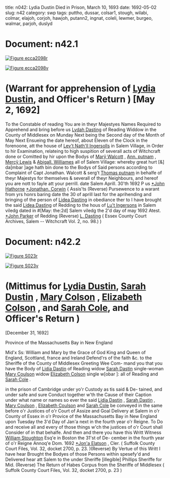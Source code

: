 title: n042: Lydia Dustin Died in Prison, March 10, 1693
date: 1692-05-02
slug: n42
category: swp
tags: puttho, dussar, colsar1, stough, wilabi, colmar, elajoh, corjoh, hawjoh, putann2, ingnat, coleli, lewmer, burgeo, walmar, parjoh, duslyd




<div markdown class="doc" id="n42.1">

# Document: n42.1



<span markdown class="figure">[![Figure ecca2098r](archives/ecca/thumb/ecca2098r.jpg)](archives/ecca/large/ecca2098r.jpg)</span>



<span markdown class="figure">[![Figure ecca2098v](archives/ecca/thumb/ecca2098v.jpg)](archives/ecca/large/ecca2098v.jpg)</span>


# (Warrant for apprehension of [Lydia Dustin](/tag/duslyd.html), and Officer's Return ) [May 2, 1692]
To the Constable of reading 
You are in theyr Majestyes Names Required to Apprehend and  bring before us [Lydah Dasting](/tag/duslyd.html) of Reading Widdow in the County of  Middlesex on Munday Next being the Second day of the Month of  May Next Ensueing the date hereof, about Eleven of the Clock in  the forenoone, att the house of [Lev't Nath'll Ingersolls](/tag/ingnat.html) in Salem  Village, in Order to hir Examination, relateing to high suspition of  severall acts of Witchcraft done or Comitted by hir upon the Bodys  of [Marÿ Walcott](/tag/walmar.html) , [Ann. putnam](/tag/putann2.html) , [Mercÿ Lewis](/tag/lewmer.html) & [Abigall. Williames](/tag/wilabi.html)  all of Salem Village: whereby great hurt [&] da[mbar ]age hath bin  done to the Bodys of Said persons according to Complaint of Capt  Jonathan. Walcott & serg't [Thomas putnam](/tag/puttho.html) in behalfe of theyr  Majestys for themselves & severall of theyr Neighbours, and hereof  you are nott to fayle att your perrill. date Salem Aprill. 30'th 1692
P us [*John Hathorne](/tag/hawjoh.html)  [*Jonathan. Corwin](/tag/corjoh.html) {  Assis'ts (Reverse)  Pursewence to a warant from yrs honrs baring date the 30  of aprill last for the aprihending and bringing of the person of  [Lidea Dasting](/tag/duslyd.html) in obediance ther to I have brought the said [Lidea Dasting](/tag/duslyd.html) of Redding to the hous of [Lu't Ingersons](/tag/ingnat.html) in Salem viledg  dated in #[May: the:2d] Salem viledg the 2'd day of may 1692 Atest. [*John Parker](/tag/parjoh.html) of Redding (Reverse)  [L. Dasting](/tag/duslyd.html) ( Essex County Court Archives, Salem -- Witchcraft Vol. 2, no. 98.) )

</div>



<div markdown class="doc" id="n42.2">

# Document: n42.2



<span markdown class="figure">[![Figure S023r](archives/Suffolk/small/S023A.jpg)](archives/Suffolk/large/S023A.jpg)</span>



<span markdown class="figure">[![Figure S023v](archives/Suffolk/small/S023B.jpg)](archives/Suffolk/large/S023B.jpg)</span>


# (Mittimus for [Lydia Dustin](/tag/duslyd.html), [Sarah Dustin](/tag/dussar.html) , [Mary Colson](/tag/colmar.html) , [Elizabeth Colson](/tag/coleli.html) , and [Sarah Cole](/tag/colsar1.html), and Officer's Return )

[December 31, 1692]

Province of the Massachusetts Bay in New England 

Mid'x Ss: William and Mary by the Grace of God King and Queen  of England, Scottland, france and Ireland Defend'rs of the faith  &c. to the Sheriffe of the County of Middlesex Greeting Wee Com-  mand you that you have the Body of [Lidia Dastin](/tag/duslyd.html) of Reading widow  [Sarah Dastin](/tag/dussar.html) single-woman [Mary Coulson](/tag/colmar.html) widow [Elizabeth Colson](/tag/coleli.html)  single w[obar ]: all of Reading and [Sarah Cole](/tag/colsar1.html) .

in the prison of Cambridge under yo'r Custody as tis said & De-  tained, and under safe and sure Conduct together w'th the Cause of  their Caption under what name or names so ever the said [Lidia Dastin](/tag/duslyd.html) , [Sarah Dastin](/tag/dussar.html) , [Mary Coulson](/tag/colmar.html) , [Elizabeth Coulson](/tag/coleli.html) and [Sarah Cole](/tag/colsar1.html) be conveyed in the same before o'r Justices of o'r Court of  Assize and Goal Delivery at Salem in o'r County of Essex in o'r  Provice of the Massachusetts Bay in New England upon Tuesday the  3'd Day of Jan'a next in the fourth year o'r Reigne. To Do and  receive all and every of those things w'ch the justices of o'r Court  shall Consider of in that behalfe. And then and there you have this  Writt Witness [William Stoughton](/tag/stough.html) Esq'e in Boston the 31'st of De-  cember in the fourth year of o'r Reigne Annoq'e Dom. 1692
[*Jon'a Elatson](/tag/elajoh.html) , Cler. ( Suffolk County Court Files, Vol. 32, docket 2700, p. 23. )(Reverse) By Vertue of this Writt I have hear Brought the Bodyes of those  Persons within spesefy'd and Delivered hear att Salem to the under  Sheriffe [illegible] Phillips  Sheriffe for Mid. (Reverse) The Return of Habes Corpus from the Sheriffe of Middlesex  ( Suffolk County Court Files, Vol. 32, docket 2700, p. 23 )

</div>

